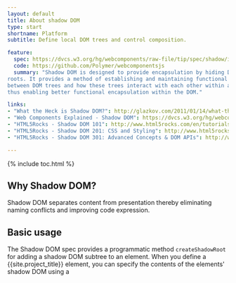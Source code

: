 ```yaml
---
layout: default
title: About shadow DOM
type: start
shortname: Platform
subtitle: Define local DOM trees and control composition.

feature:
  spec: https://dvcs.w3.org/hg/webcomponents/raw-file/tip/spec/shadow/index.html
  code: https://github.com/Polymer/webcomponentsjs
  summary: "Shadow DOM is designed to provide encapsulation by hiding DOM subtrees under shadow
roots. It provides a method of establishing and maintaining functional boundaries
between DOM trees and how these trees interact with each other within a document,
thus enabling better functional encapsulation within the DOM."

links:
- "What the Heck is Shadow DOM?": http://glazkov.com/2011/01/14/what-the-heck-is-shadow-dom/
- "Web Components Explained - Shadow DOM": https://dvcs.w3.org/hg/webcomponents/raw-file/57f8cfc4a7dc/explainer/index.html#shadow-dom-section
- "HTML5Rocks - Shadow DOM 101": http://www.html5rocks.com/en/tutorials/webcomponents/shadowdom/
- "HTML5Rocks - Shadow DOM 201: CSS and Styling": http://www.html5rocks.com/en/tutorials/webcomponents/shadowdom-201/
- "HTML5Rocks - Shadow DOM 301: Advanced Concepts & DOM APIs": http://www.html5rocks.com/en/tutorials/webcomponents/shadowdom-301/

---
```


{% include toc.html %}

## Why Shadow DOM?

Shadow DOM separates content from presentation thereby
eliminating naming conflicts and improving code expression.

## Basic usage

The Shadow DOM spec provides a programmatic method `createShadowRoot`
for adding a shadow DOM subtree to an element.
When you define a {{site.project_title}} element,
you can specify the contents of the elements' shadow DOM using a <template> tag:

    <polymer-element name="my-custom-element" noscript>
      <template>
        <span>People say: </span>
          <content select="q"></content> 
        <footer>sometimes</footer>
      </template>
    </polymer-element>

The `span`, `content`, and `footer` elements are encapsulated within
the custom element and hidden from the rest of the page.

## Shadow DOM subtrees

Shadow DOM allows a single node to express three subtrees: _light DOM_, _shadow DOM_, and _composed DOM_.

Together, the light DOM and shadow DOM are referred to as the _logical DOM_. Developers interact with the logical DOM. The browser uses the composed DOM to render the pixels on the screen.

**Light DOM**

The user of your custom element supplies the light DOM:

    <my-custom-element>
      <q>Hello World</q> <!-- part of my-custom-element's light DOM -->
    </my-custom-element>

The light DOM of `<my-custom-element>` is visible to the end-user of the
element as a normal subtree. The end-user can access `.childNodes`, `.children`, `.innerHTML`, or any other property or method that gives information about a node's subtree.

**Shadow DOM**

`<my-custom-element>` may define a shadow DOM by attaching a shadow root to
itself.

    #document-fragment
      <polymer-element name="my-custom-element" noscript>
        <template>
          <!-- Shadow DOM subtree -->
          <span>People say: </span>
            <content select="q"></content>
          <footer>sometimes</footer>
        </template>
      </polymer-element>

Shadow DOM is internal to the element and hidden from the end-user.
Shadow DOM nodes are not children of `<my-custom-element>`.

**Note:** Shadow roots are represented as a `#document-fragment` in DevTools.
{: .alert .alert-info }

**Composed (rendered) DOM**

The composed DOM is what the browser actually renders. For rendering, the light
DOM is distributed into the shadow DOM to produce the composed DOM. The final output
looks something like this:

    <my-custom-element>
      <span>People say: <q>Hello World</q></span>
      <footer>sometimes</footer>
    </my-custom-element>

Nodes in light DOM or shadow DOM express parent and sibling relationships that match their respective tree structures; the relationships that exist in the composed tree are not expressed anywhere in DOM. So, while the `<span>` in the final composed tree is a child of `<my-custom-element>` and the parent of `<q>`, it is actually a child of the shadow root and `<q>` is a child of `<my-custom-element>`. The two nodes are unrelated but
Shadow DOM renders them as if they are. In this way, the user can manipulate light DOM or shadow DOM directly as regular DOM subtrees, and let the system take care of keeping the render tree synchronized.

{% include other-resources.html %}
